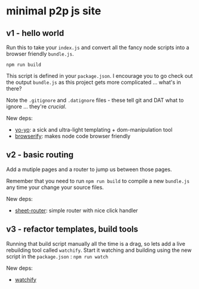 # minimal p2p js site


## v1 - hello world

Run this to take your `index.js` and convert all the fancy node scripts into a browser friendly `bundle.js`.

```
npm run build
```

This script is defined in your `package.json`.
I encourage you to go check out the output `bundle.js` as this project gets more complicated ... what's in there?

Note the `.gitignore` and `.datignore` files - these tell git and DAT what to ignore ... they're _crucial_.

New deps:
- [yo-yo](https://github.com/maxogden/yo-yo): a sick and ultra-light templating + dom-manipulation tool
- [browserify](https://github.com/browserify/browserify): makes node code browser friendly


## v2 - basic routing

Add a mutiple pages and a router to jump us between those pages.

Remember that you need to run `npm run build` to compile a new `bundle.js` any time your change your source files.

New deps:
- [sheet-router](https://github.com/yoshuawuyts/sheet-router): simple router with nice click handler 


## v3 - refactor templates, build tools

Running that build script manually all the time is a drag, so lets add a live rebuilding tool called `watchify`.
Start it watching and building using the new script in the `package.json` : `npm run watch`

New deps: 
- [watchify](https://github.com/substack/watchify)

